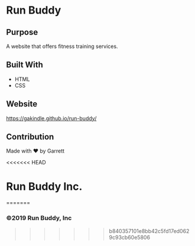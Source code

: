 # Run Buddy

## Purpose
A website that offers fitness training services. 

## Built With
* HTML
* CSS

## Website
https://gakindle.github.io/run-buddy/

## Contribution
Made with ❤️ by Garrett

<<<<<<< HEAD
# Run Buddy Inc.
=======
### ©️2019 Run Buddy, Inc 
>>>>>>> b840357101e8bb42c5fd17ed0629c93cb60e5806
